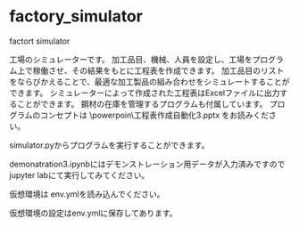 # factory_simulator
factort simulator


工場のシミュレーターです。
加工品目、機械、人員を設定し、工場をプログラム上で稼働させ、その結果をもとに工程表を作成できます。
加工品目のリストをならびかえることで、最適な加工製品の組み合わせをシミュレートすることができます。
シミュレーターによって作成された工程表はExcelファイルに出力することができます。
鋼材の在庫を管理するプログラムも付属しています。
プログラムのコンセプトは
\powerpoin\工程表作成自動化3.pptx
をお読みください。

simulator.pyからプログラムを実行することができます。

demonatration3.ipynbにはデモンストレーション用データが入力済みですので
jupyter labにて実行してみてください。

仮想環境は env.ymlを読み込んでください。

仮想環境の設定はenv.ymlに保存してあります。
